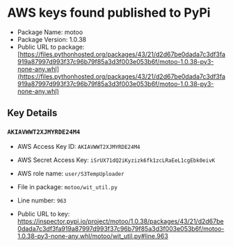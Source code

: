# AWS keys found published to PyPi

* Package Name: motoo
* Package Version: 1.0.38
* Public URL to package: [https://files.pythonhosted.org/packages/43/21/d2d67be0dada7c3df3fa919a87997d993f37c96b79f85a3d3f003e053b6f/motoo-1.0.38-py3-none-any.whl](https://files.pythonhosted.org/packages/43/21/d2d67be0dada7c3df3fa919a87997d993f37c96b79f85a3d3f003e053b6f/motoo-1.0.38-py3-none-any.whl)

## Key Details

### `AKIAVWWT2XJMYRDE24M4`

* AWS Access Key ID: `AKIAVWWT2XJMYRDE24M4`
* AWS Secret Access Key: `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` 
* AWS role name: `user/S3TempUploader`
* File in package: `motoo/wit_util.py`
* Line number: `963`

* Public URL to key: https://inspector.pypi.io/project/motoo/1.0.38/packages/43/21/d2d67be0dada7c3df3fa919a87997d993f37c96b79f85a3d3f003e053b6f/motoo-1.0.38-py3-none-any.whl/motoo/wit_util.py#line.963


